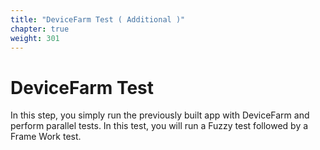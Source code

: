 ```yaml
---
title: "DeviceFarm Test ( Additional )"
chapter: true
weight: 301
---
```


# DeviceFarm Test

In this step, you simply run the previously built app with DeviceFarm and perform parallel tests.
In this test, you will run a Fuzzy test followed by a Frame Work test.



<br><br>
